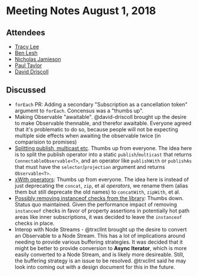 # Meeting Notes August 1, 2018

## Attendees

* [Tracy Lee](http://github.com/ladyleet)
* [Ben Lesh](http://github.com/benlesh)
* [Nicholas Jamieson](http://github.com/cartant)
* [Paul Taylor](http://github.com/trxcllnt)
* [David Driscoll](http://github.com/david-driscoll)

## Discussed

- `forEach` PR: Adding a secondary "Subscription as a cancellation token" argument to `forEach`. Concensus was a "thumbs up".
- Making Observable "awaitable". @david-driscoll brought up the desire to make Observable thennable, and therefor awaitable. Everyone agreed that it's problematic to do so, because people will not be expecting multiple side effects when awaiting the observable twice (in comparision to promises)
- [Splitting publish, multicast etc](/reactivex/rxjs/issues/3833). Thumbs up from everyone. The idea here is to split the publish operator into a static `publish`/`multicast` that returns `ConnectableObservable<T>`, and an operator like `publishWith` or `publishAs` that must have the `selector`/`projection` argument and returns `Observable<T>`.
- [xWith operators](/reactivex/rxjs/issues/3927): Thumbs up from everyone. The idea here is instead of just deprecating the `concat`, `zip`, et al _operators_, we rename them (alias them but still deprecate the old names) to `concatWith`, `zipWith`, et al.
- [Possibly removing instanceof checks from the library](/reactivex/rxjs/3828): Thumbs down. Status quo maintained. Given the performance impact of removing `instanceof` checks in favor of property assertions in potentially hot path areas like inner subscriptions, it was decided to leave the `instanceof` checks in place.
- Interop with Node Streams - @trxcllnt brought up the desire to convert an Observable to a Node Stream. This has a lot of implications around needing to provide various buffering strategies. It was decided that it might be better to provide conversion to **Async Iterator**, which is more easily converted to a Node Stream, and is likely more desireable. Still, the buffering strategy is an issue to be resolved. @trxcllnt said he may look into coming out with a design document for this in the future.
